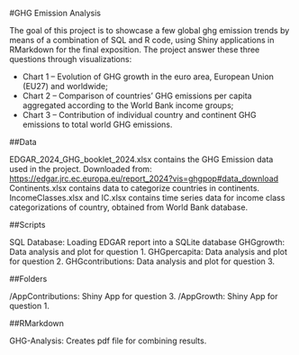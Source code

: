 #GHG Emission Analysis 

The goal of this project is to showcase a few global ghg emission trends by means of a combination of SQL and R code, using Shiny applications in RMarkdown for the final exposition. The project answer these three questions through visualizations: 

- Chart 1 – Evolution of GHG growth in the euro area, European Union (EU27) and worldwide;
- Chart 2 – Comparison of countries’ GHG emissions per capita aggregated according to the World Bank income groups;
- Chart 3 – Contribution of individual country and continent GHG emissions to total world GHG emissions. 


##Data

EDGAR_2024_GHG_booklet_2024.xlsx contains the GHG Emission data used in the project. Downloaded from: https://edgar.jrc.ec.europa.eu/report_2024?vis=ghgpop#data_download
Continents.xlsx contains data to categorize countries in continents. 
IncomeClasses.xlsx and IC.xlsx contains time series data for income class categorizations of country, obtained from World Bank database. 

##Scripts

SQL Database: Loading EDGAR report into a SQLite database
GHGgrowth: Data analysis and plot for question 1.
GHGpercapita: Data analysis and plot for question 2.
GHGcontributions: Data analysis and plot for question 3.

##Folders

/AppContributions: Shiny App for question 3. 
/AppGrowth: Shiny App for question 1.

##RMarkdown

GHG-Analysis: Creates pdf file for combining results.



